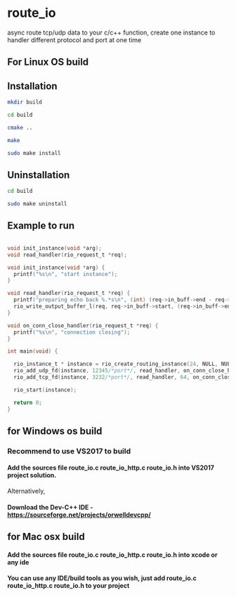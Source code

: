 # route_io
async route tcp/udp data to your c/c++ function, create one instance to handler different protocol and port at one time


## For Linux OS build

## Installation

```bash
mkdir build

cd build

cmake ..

make

sudo make install

```



## Uninstallation

```bash
cd build

sudo make uninstall

```


## Example to run
```c

void init_instance(void *arg);
void read_handler(rio_request_t *req);

void init_instance(void *arg) {
  printf("%s\n", "start instance");
}

void read_handler(rio_request_t *req) {
  printf("preparing echo back %.*s\n", (int) (req->in_buff->end - req->in_buff->start), req->in_buff->start);
  rio_write_output_buffer_l(req, req->in_buff->start, (req->in_buff->end - req->in_buff->start));
}

void on_conn_close_handler(rio_request_t *req) {
  printf("%s\n", "connection closing");
}

int main(void) {

  rio_instance_t * instance = rio_create_routing_instance(24, NULL, NULL);
  rio_add_udp_fd(instance, 12345/*port*/, read_handler, on_conn_close_handler);
  rio_add_tcp_fd(instance, 3232/*port*/, read_handler, 64, on_conn_close_handler);

  rio_start(instance);

  return 0;
}

```


## for Windows os build

### Recommend to use VS2017 to build

#### Add the sources file route_io.c route_io_http.c route_io.h into VS2017 project solution.

Alternatively, 

#### Download the Dev-C++ IDE - https://sourceforge.net/projects/orwelldevcpp/



## for Mac osx build

#### Add the sources file route_io.c route_io_http.c route_io.h into xcode or any ide


#### You can use any IDE/build tools as you wish, just add route_io.c route_io_http.c route_io.h to your project




